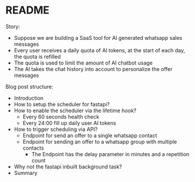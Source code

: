 # README

Story:

+ Suppose we are building a SaaS tool for AI generated whatsapp sales messages
+ Every user receives a daily quota of AI tokens, at the start of each day, the quota is refilled
+ The quota is used to limit the amount of AI chatbot usage
+ The AI takes the chat history into account to personalize the offer messages

Blog post structure:

+ Introduction
+ How to setup the scheduler for fastapi?
+ How to enable the scheduler via the lifetime hook?
  + Every 60 seconds health check
  + Every 24:00 fill up daily user AI tokens
+ How to trigger scheduling via API?
  + Endpoint for send an offer to a single whatsapp contact
  + Endpoint for sending an offer to a whatsapp group with multiple contacts
    + The Endpoint has the delay parameter in minutes and a repetition count
+ Why not the fastapi inbuilt background task?
+ Summary
